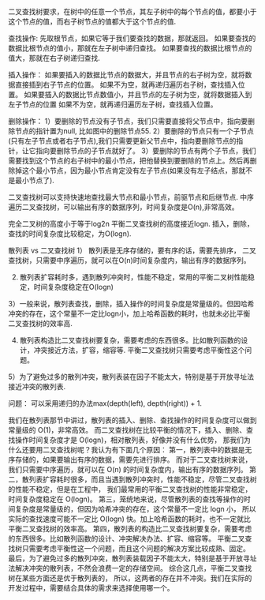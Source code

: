 二叉查找树要求，在树中的任意一个节点，其左子树中的每个节点的值，都要小于这个节点的值，而右子树节点的值都大于这个节点的值.

查找操作:
先取根节点，如果它等于我们要查找的数据，那就返回。
如果要查找的数据比根节点的值小，那就在左子树中递归查找。
如果要查找的数据比根节点的值大，那就在右子树递归查找.

插入操作：
如果要插入的数据比节点的数据大，并且节点的右子树为空，就将数据直接插到右子节点的位置。
如果不为空，就再递归遍历右子树，查找插入位置。
如果要插入的数据比节点数值小，并且节点的左子树为空，就将数据插入到左子节点的位置
如果不为空，就再递归遍历左子树，查找插入位置。

删除操作：
1）要删除的节点没有子节点，我们只需要直接将父节点中，指向要删除节点的指针置为null, 比如图中的删除节点55.
2）要删除的节点只有一个子节点(只有左子节点或者右子节点),我们只需要更新父节点中，指向要删除节点的指针，让它指向要删除节点的子节点就好了。
3）要删除的节点有两个子节点，我们需要找到这个节点的右子树中的最小节点，把他替换到要删除的节点上。然后再删除掉这个最小节点，因为最小节点肯定没有左子节点(如果没有左子结点，那就不是最小节点了).

二叉查找树可以支持快速地查找最大节点和最小节点，前驱节点和后继节点.
中序遍历二叉查找树，可以输出有序的数据序列，时间复杂度是O(n),非常高效。

完全二叉树的高度小于等于log2n
平衡二叉查找树的高度接近logn.
插入，删除，查找的时间复杂度比较稳定，为O(logn).

散列表 vs 二叉查找树
1） 散列表是无序存储的，要有序的话，需要先排序， 二叉查找树，只需要中序遍历，就可以在O(n)时间复杂度内，输出有序的数据序列。

2) 散列表扩容耗时多，遇到散列冲突时，性能不稳定，常用的平衡二叉树性能稳定，时间复杂度稳定在O(logn)

3）一般来说，散列表查找，删除，插入操作的时间复杂度是常量级的。但因哈希冲突的存在，这个常量不一定比logn小，加上哈希函数的耗时，也就未必比平衡二叉查找树的效率高.

4) 散列表构造比二叉查找树要复杂，需要考虑的东西很多。比如散列函数的设计，冲突接近方法，扩容，缩容等.
平衡二叉查找树只需要考虑平衡性这个问题。

5）为了避免过多的散列冲突，散列表装在因子不能太大，特别是基于开放寻址法接近冲突的散列表.

问题：
可以采用递归的办法max(depth(left), depth(right)) + 1.

我们在散列表那节中讲过，散列表的插入、删除、查找操作的时间复杂度可以做到常量级的 O(1)，非常高效。
而二叉查找树在比较平衡的情况下，插入、删除、查找操作时间复杂度才是 O(logn)，相对散列表，好像并没有什么优势，
那我们为什么还要用二叉查找树呢？我认为有下面几个原因：
    第一，散列表中的数据是无序存储的，如果要输出有序的数据，需要先进行排序。
        而对于二叉查找树来说，我们只需要中序遍历，就可以在 O(n) 的时间复杂度内，输出有序的数据序列。
    第二，散列表扩容耗时很多，而且当遇到散列冲突时，性能不稳定，尽管二叉查找树的性能不稳定，但是在工程中，
        我们最常用的平衡二叉查找树的性能非常稳定，时间复杂度稳定在 O(logn)。
    第三，笼统地来说，尽管散列表的查找等操作的时间复杂度是常量级的，但因为哈希冲突的存在，这个常量不一定比 logn 小，
        所以实际的查找速度可能不一定比 O(logn) 快。加上哈希函数的耗时，也不一定就比平衡二叉查找树的效率高。
    第四，散列表的构造比二叉查找树要复杂，需要考虑的东西很多。比如散列函数的设计、冲突解决办法、扩容、缩容等。
        平衡二叉查找树只需要考虑平衡性这一个问题，而且这个问题的解决方案比较成熟、固定。
    最后，为了避免过多的散列冲突，散列表装载因子不能太大，特别是基于开放寻址法解决冲突的散列表，不然会浪费一定的存储空间。
    综合这几点，平衡二叉查找树在某些方面还是优于散列表的，
    所以，这两者的存在并不冲突。我们在实际的开发过程中，需要结合具体的需求来选择使用哪一个。